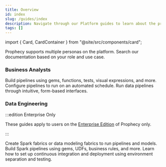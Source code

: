 ```yaml
---
title: Overview
id: index
slug: /guides/index
description: Navigate through our Platform guides to learn about the project lifecycle
tags: []
---
```


import { Card, CardContainer } from "@site/src/components/card";

Prophecy supports multiple personas on the platform. Search our documentation based on your role and use case.

### Business Analysts

<CardContainer>
  <Card title="Pipeline Development" to="/analysts/pipeline-development" icon="/img/icons/pipeline.svg">
    Build pipelines using gems, functions, tests, visual expressions, and more.
  </Card>
  <Card title="Scheduling" to="/analysts/scheduling" icon="/img/icons/calendar.svg">
    Configure pipelines to run on an automated schedule.
  </Card>
  <Card title="Prophecy Apps" to="/analysts/business-applications" icon="/img/icons/publish-to-app.svg">
    Run data pipelines through intuitive, form-based interfaces.
  </Card>
</CardContainer>
<br />

### Data Engineering

:::edition Enterprise Only

These guides apply to users on the [Enterprise Edition](/getting-started/editions/) of Prophecy only.

:::

<CardContainer>
  <Card title="Fabric Setup" to="/administration/fabrics/prophecy-fabrics/" icon="/img/icons/environment.svg">
    Create Spark fabrics or data modeling fabrics to run pipelines and models.
  </Card>
  <Card title="Pipeline Development" to="/analysts/pipeline-development" icon="/img/icons/pipeline.svg">
    Build Spark pipelines using gems, UDFs, business rules, and more.
  </Card>
  <Card title="CI/CD" to="/engineers/ci-cd" icon="/img/icons/GIT-PULL-REQUEST.svg">
    Learn how to set up continuous integration and deployment using environment separation and testing.
  </Card>
</CardContainer>
<br />
